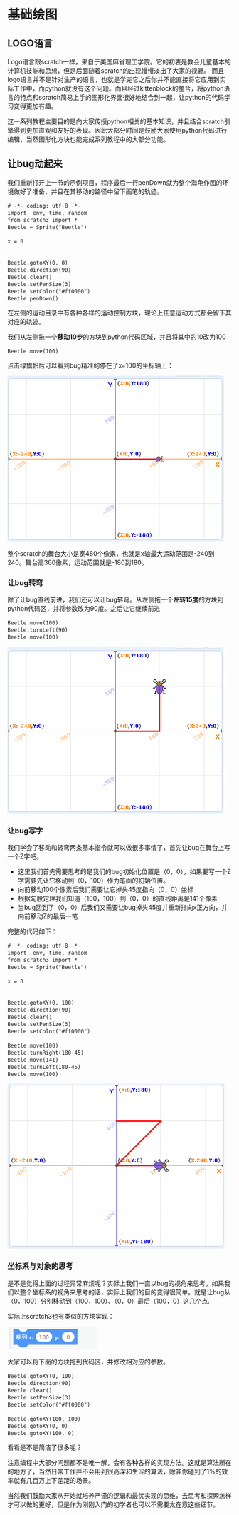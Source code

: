# 基础绘图

## LOGO语言

Logo语言跟scratch一样，来自于美国麻省理工学院。它的初衷是教会儿童基本的计算机技能和思想，但是后面随着scratch的出现慢慢淡出了大家的视野。 而且logo语言并不是针对生产的语言，也就是学完它之后你并不能直接将它应用到实际工作中，而python就没有这个问题。而且经过kittenblock的整合，将python语言的特点和scratch简易上手的图形化界面很好地结合到一起，让python的代码学习变得更加有趣。

这一系列教程主要目的是向大家传授python相关的基本知识，并且结合scratch引擎得到更加直观和友好的表现。因此大部分时间是鼓励大家使用python代码进行编辑，当然图形化方块也能完成系列教程中的大部分功能。

## 让bug动起来

我们重新打开上一节的示例项目，程序最后一行penDown就为整个海龟作图的环境做好了准备，并且在其移动的路径中留下画笔的轨迹。

	# -*- coding: utf-8 -*-
	import _env, time, random
	from scratch3 import *
	Beetle = Sprite("Beetle")
	
	x = 0
	
	
	Beetle.gotoXY(0, 0)
	Beetle.direction(90)
	Beetle.clear()
	Beetle.setPenSize(3)
	Beetle.setColor("#ff0000")
	Beetle.penDown()

在左侧的运动目录中有各种各样的运动控制方块，理论上任意运动方式都会留下其对应的轨迹。

我们从左侧拖一个**移动10步**的方块到python代码区域，并且将其中的10改为100

	Beetle.move(100)

点击绿旗帜后可以看到bug精准的停在了x=100的坐标轴上：

![](./images/c2_01.png)

整个scratch的舞台大小是宽480个像素，也就是x轴最大运动范围是-240到240。舞台高360像素，运动范围就是-180到180。

### 让bug转弯

除了让bug直线前进，我们还可以让bug转弯。从左侧拖一个**左转15度**的方块到python代码区，并将参数改为90度。之后让它继续前进

	Beetle.move(100)
	Beetle.turnLeft(90)
	Beetle.move(100)

![](./images/c2_02.png)

### 让bug写字

我们学会了移动和转弯两条基本指令就可以做很多事情了，首先让bug在舞台上写一个Z字吧。

- 这里我们首先需要思考的是我们的bug初始化位置是（0，0），如果要写一个Z字需要先让它移动到（0，100）作为笔画的初始位置。
- 向前移动100个像素后我们需要让它掉头45度指向（0，0）坐标
- 根据勾股定理我们知道（100，100）到（0，0）的直线距离是141个像素
- 当bug回到了（0，0）后我们又需要让bug掉头45度并重新指向x正方向，并向前移动Z的最后一笔


完整的代码如下：

	# -*- coding: utf-8 -*-
	import _env, time, random
	from scratch3 import *
	Beetle = Sprite("Beetle")
	
	x = 0
	
	
	Beetle.gotoXY(0, 100)
	Beetle.direction(90)
	Beetle.clear()
	Beetle.setPenSize(3)
	Beetle.setColor("#ff0000")
	
	Beetle.move(100)
	Beetle.turnRight(180-45)
	Beetle.move(141)
	Beetle.turnLeft(180-45)
	Beetle.move(100)

![](./images/c2_03.png)

### 坐标系与对象的思考

是不是觉得上面的过程异常麻烦呢？实际上我们一直以bug的视角来思考，如果我们以整个坐标系的视角来思考的话，实际上我们的目的变得很简单。就是让bug从（0，100）分别移动到（100，100）、（0，0）最后（100，0）这几个点.

实际上scratch3也有类似的方块实现：

![](./images/c2_04.png)

大家可以将下面的方块拖到代码区，并修改相对应的参数。

	Beetle.gotoXY(0, 100)
	Beetle.direction(90)
	Beetle.clear()
	Beetle.setPenSize(3)
	Beetle.setColor("#ff0000")
	
	Beetle.gotoXY(100, 100)
	Beetle.gotoXY(0, 0)
	Beetle.gotoXY(100, 0)

看看是不是简洁了很多呢？

注意编程中大部分问题都不是唯一解，会有各种各样的实现方法。这就是算法所在的地方了，当然日常工作并不会用到很高深和生涩的算法，除非你碰到了1%的效率就有几百万上下差距的场景。

当然我们鼓励大家从开始就培养严谨的逻辑和最优实现的思维，去思考和探索怎样才可以做的更好，但是作为刚刚入门的初学者也可以不需要太在意这些细节。
